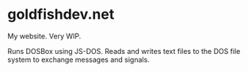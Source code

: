 # goldfishdev.net

My website. Very WIP.

Runs DOSBox using JS-DOS. Reads and writes text files to the DOS file system to exchange messages and signals. 
